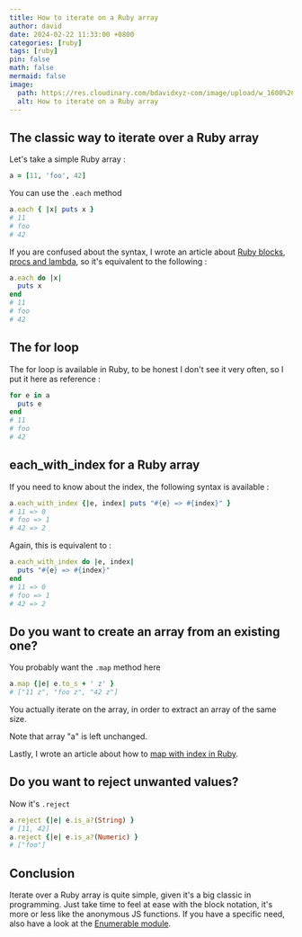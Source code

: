 ```yaml
---
title: How to iterate on a Ruby array
author: david
date: 2024-02-22 11:33:00 +0800
categories: [ruby]
tags: [ruby]
pin: false
math: false
mermaid: false
image:
  path: https://res.cloudinary.com/bdavidxyz-com/image/upload/w_1600%2Ch_836%2Cq_100/l_text:Karla_72_bold:How%20to%20iterate%20over%20a%20Ruby%20Array%2Cco_rgb:ffe4e6%2Cc_fit%2Cw_1400%2Ch_240/fl_layer_apply%2Cg_south_west%2Cx_100%2Cy_180/l_text:Karla_48:A%20Ruby%20ballad%2Cco_rgb:ffe4e680%2Cc_fit%2Cw_1400/fl_layer_apply%2Cg_south_west%2Cx_100%2Cy_100/newblog/globals/bg_me.jpg
  alt: How to iterate on a Ruby array
---
```


## The classic way to iterate over a Ruby array

Let's take a simple Ruby array :

```ruby
a = [11, 'foo', 42]
```

You can use the `.each` method

```ruby
a.each { |x| puts x }
# 11
# foo
# 42
```

If you are confused about the syntax, I wrote an article about [Ruby blocks, procs and lambda](https://bootrails.com/blog/ruby-block-procs-and-lambda/), so it's equivalent to the following :

```ruby
a.each do |x| 
  puts x 
end
# 11
# foo
# 42
```


## The for loop


The for loop is available in Ruby, to be honest I don't see it very often, so I put it here as reference :

```ruby
for e in a
  puts e
end
# 11
# foo
# 42
```

## each_with_index for a Ruby array

If you need to know about the index, the following syntax is available :

```ruby
a.each_with_index {|e, index| puts "#{e} => #{index}" }
# 11 => 0
# foo => 1
# 42 => 2
```

Again, this is equivalent to :

```ruby
a.each_with_index do |e, index| 
  puts "#{e} => #{index}" 
end
# 11 => 0
# foo => 1
# 42 => 2
```

## Do you want to create an array from an existing one?

You probably want the `.map` method here


```ruby
a.map {|e| e.to_s + ' z' }
# ["11 z", "foo z", "42 z"]
```

You actually iterate on the array, in order to extract an array of the same size.

Note that array "a" is left unchanged.

Lastly, I wrote an article about how to [map with index in Ruby](https://bootrails.com/blog/ruby-map-with-index/).

## Do you want to reject unwanted values?

Now it's `.reject` 
```ruby
a.reject {|e| e.is_a?(String) }
# [11, 42]
a.reject {|e| e.is_a?(Numeric) }
# ["foo"]
```


## Conclusion

Iterate over a Ruby array is quite simple, given it's a big classic in programming. Just take time to feel at ease with the block notation, it's more or less like the anonymous JS functions. If you have a specific need, also have a look at the [Enumerable module](https://ruby-doc.org/3.3.0/Enumerable.html).


